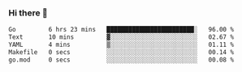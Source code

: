 ### Hi there 👋

<!--
**yeya24/yeya24** is a ✨ _special_ ✨ repository because its `README.md` (this file) appears on your GitHub profile.

Here are some ideas to get you started:

- 🔭 I’m currently working on ...
- 🌱 I’m currently learning ...
- 👯 I’m looking to collaborate on ...
- 🤔 I’m looking for help with ...
- 💬 Ask me about ...
- 📫 How to reach me: ...
- 😄 Pronouns: ...
- ⚡ Fun fact: ...
-->

<!--START_SECTION:waka-->

```txt
Go         6 hrs 23 mins   ████████████████████████░   96.00 %
Text       10 mins         ▓░░░░░░░░░░░░░░░░░░░░░░░░   02.67 %
YAML       4 mins          ▒░░░░░░░░░░░░░░░░░░░░░░░░   01.11 %
Makefile   0 secs          ░░░░░░░░░░░░░░░░░░░░░░░░░   00.14 %
go.mod     0 secs          ░░░░░░░░░░░░░░░░░░░░░░░░░   00.08 %
```

<!--END_SECTION:waka-->
